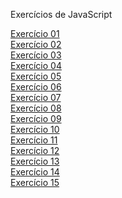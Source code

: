 Exercícios de JavaScript

<a href="Segunda Parte/aula04/ex001.html">Exercício 01</a><br>
<a href="Segunda Parte/aula06/ex002.html">Exercício 02</a><br>
<a href="Segunda Parte/aula06/ex003.html">Exercício 03</a><br>
<a href="Segunda Parte/aula06/ex004.html">Exercício 04</a><br>
<a href="Segunda Parte/aula09/ex005.html">Exercício 05</a><br>
<a href="Segunda Parte/aula10/ex006.html">Exercício 06</a><br>
<a href="Segunda Parte/aula10/ex007.html">Exercício 07</a><br>
<a href="Segunda Parte/aula11/ex010.html">Exercício 08</a><br>
<a href="Segunda Parte/aula11/ex011.html">Exercício 09</a><br>
<a href="Segunda Parte/aula14ex/ex016/contador.html">Exercício 10</a><br>
<a href="Segunda Parte/aula14ex/ex017/tabuada.html">Exercício 11</a><br>
<a href="Segunda Parte/ex02/modelo.html">Exercício 12</a><br>
<a href="Segunda Parte/exAnalisadorDeNumeros/modelo.html">Exercício 13</a><br>
<a href="Segunda Parte/exHoraDoDia/horaDoDia.html">Exercício 14</a><br>
<a href="Segunda Parte/exVerificadorDeIdade/verificadorDeIdade.html">Exercício 15</a><br>
